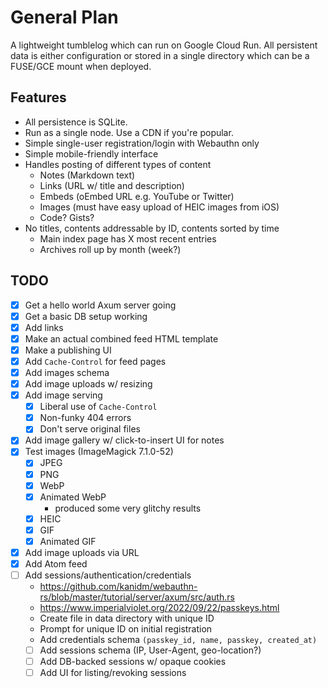 # General Plan

A lightweight tumblelog which can run on Google Cloud Run. All persistent data is either
configuration or stored in a single directory which can be a FUSE/GCE mount when deployed.

## Features

* All persistence is SQLite.
* Run as a single node. Use a CDN if you're popular.
* Simple single-user registration/login with Webauthn only
* Simple mobile-friendly interface
* Handles posting of different types of content
  * Notes (Markdown text)
  * Links (URL w/ title and description)
  * Embeds (oEmbed URL e.g. YouTube or Twitter)
  * Images (must have easy upload of HEIC images from iOS)
  * Code? Gists?
* No titles, contents addressable by ID, contents sorted by time
  * Main index page has X most recent entries
  * Archives roll up by month (week?)

## TODO

* [x] Get a hello world Axum server going
* [x] Get a basic DB setup working
* [x] Add links
* [x] Make an actual combined feed HTML template
* [x] Make a publishing UI
* [x] Add `Cache-Control` for feed pages
* [x] Add images schema
* [x] Add image uploads w/ resizing
* [x] Add image serving
  * [x] Liberal use of `Cache-Control`
  * [x] Non-funky 404 errors
  * [x] Don't serve original files
* [x] Add image gallery w/ click-to-insert UI for notes
* [x] Test images (ImageMagick 7.1.0-52)
  * [x] JPEG
  * [x] PNG
  * [x] WebP
  * [x] Animated WebP
    * produced some very glitchy results
  * [x] HEIC
  * [x] GIF
  * [x] Animated GIF
* [x] Add image uploads via URL
* [x] Add Atom feed
* [ ] Add sessions/authentication/credentials
  * <https://github.com/kanidm/webauthn-rs/blob/master/tutorial/server/axum/src/auth.rs>
  * <https://www.imperialviolet.org/2022/09/22/passkeys.html>
  * Create file in data directory with unique ID
  * Prompt for unique ID on initial registration
  * Add credentials schema `(passkey_id, name, passkey, created_at)`
  * [ ] Add sessions schema (IP, User-Agent, geo-location?)
  * [ ] Add DB-backed sessions w/ opaque cookies
  * [ ] Add UI for listing/revoking sessions
